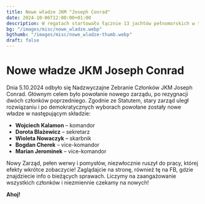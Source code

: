 ```yaml
---
title: Nowe władze JKM "Joseph Conrad"
date: 2024-10-06T12:00:00+01:00
description: W regatach startowało łącznie 13 jachtów pełnomorskich w tym 4 jachty w klasie “OPEN” pow. 8 m LOA, 7 jachtów w klasie do 8 m LOA, 2 łodzie żaglowe “DZ”
bg: "/images/misc/nowe_wladze.webp"
bgthumb: "/images/misc/nowe_wladze-thumb.webp"
draft: false
---
```


# Nowe władze JKM Joseph Conrad

Dnia 5.10.2024 odbyło się Nadzwyczajne Zebranie Członków JKM Joseph Conrad. Głównym celem było powołanie nowego zarządu, po rezygnacji dwóch członków poprzedniego. Zgodnie ze Statutem, stary zarząd uległ rozwiązaniu i po demokratycznych wyborach powołane zostały nowe władze w następującym składzie:

- **Wojciech Kalamon** – komandor
- **Dorota Blażewicz** – sekretarz
- **Wioleta Nowaczyk** – skarbnik
- **Bogdan Cherek** – vice-komandor
- **Marian Jerominek** – vice-komandor

Nowy Zarząd, pełen werwy i pomysłów, niezwłocznie ruszył do pracy, której efekty wkrótce zobaczycie! Zaglądajcie na stronę, również tę na FB, gdzie znajdziecie info o bieżących sprawach. Liczymy na zaangażowanie wszystkich członków i niezmiennie czekamy na nowych!

**Ahoj!**
